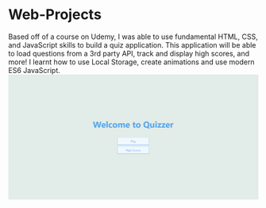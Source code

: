 # Web-Projects

Based off of a course on Udemy, I was able to use fundamental HTML, CSS, and JavaScript skills to build a quiz application. This application will be able to load questions from a 3rd party API, track and display high scores, and more! I learnt how to use Local Storage, create animations and use modern ES6 JavaScript.
![Web Design](/QuizApp/Quizzer-Images/image1.PNG)
